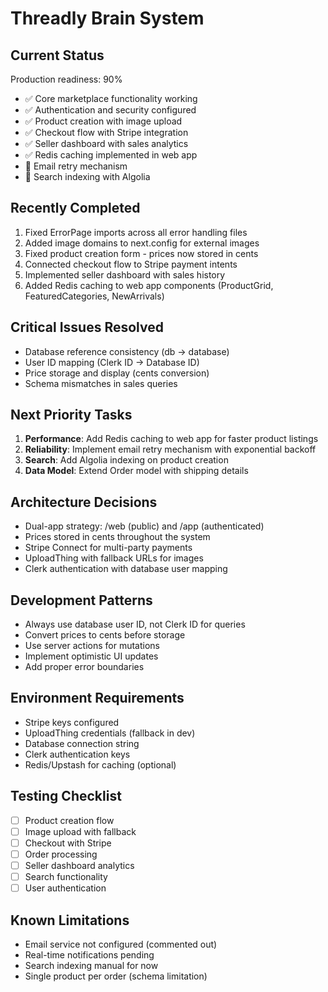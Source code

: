 # Threadly Brain System

## Current Status
Production readiness: 90%
- ✅ Core marketplace functionality working
- ✅ Authentication and security configured
- ✅ Product creation with image upload
- ✅ Checkout flow with Stripe integration
- ✅ Seller dashboard with sales analytics
- ✅ Redis caching implemented in web app
- 🚧 Email retry mechanism
- 🚧 Search indexing with Algolia

## Recently Completed
1. Fixed ErrorPage imports across all error handling files
2. Added image domains to next.config for external images
3. Fixed product creation form - prices now stored in cents
4. Connected checkout flow to Stripe payment intents
5. Implemented seller dashboard with sales history
6. Added Redis caching to web app components (ProductGrid, FeaturedCategories, NewArrivals)

## Critical Issues Resolved
- Database reference consistency (db → database)
- User ID mapping (Clerk ID → Database ID)
- Price storage and display (cents conversion)
- Schema mismatches in sales queries

## Next Priority Tasks
1. **Performance**: Add Redis caching to web app for faster product listings
2. **Reliability**: Implement email retry mechanism with exponential backoff
3. **Search**: Add Algolia indexing on product creation
4. **Data Model**: Extend Order model with shipping details

## Architecture Decisions
- Dual-app strategy: /web (public) and /app (authenticated)
- Prices stored in cents throughout the system
- Stripe Connect for multi-party payments
- UploadThing with fallback URLs for images
- Clerk authentication with database user mapping

## Development Patterns
- Always use database user ID, not Clerk ID for queries
- Convert prices to cents before storage
- Use server actions for mutations
- Implement optimistic UI updates
- Add proper error boundaries

## Environment Requirements
- Stripe keys configured
- UploadThing credentials (fallback in dev)
- Database connection string
- Clerk authentication keys
- Redis/Upstash for caching (optional)

## Testing Checklist
- [ ] Product creation flow
- [ ] Image upload with fallback
- [ ] Checkout with Stripe
- [ ] Order processing
- [ ] Seller dashboard analytics
- [ ] Search functionality
- [ ] User authentication

## Known Limitations
- Email service not configured (commented out)
- Real-time notifications pending
- Search indexing manual for now
- Single product per order (schema limitation)